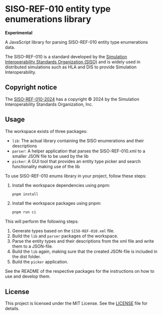 # SISO-REF-010 entity type enumerations library

**Experimental**

A JavaScript library for parsing SISO-REF-010 entity type enumerations data.

The SISO-REF-010 is a standard developed by the [Simulation Interoperability Standards
Organization (SISO)](https://www.sisostds.org/Home.aspx) and is widely used in distributed simulations such as HLA and DIS to provide Simulation Interoperability.

## Copyright notice

The [SISO-REF-010-2024](https://www.sisostandards.org/page/ReferenceDocuments) has a copyright © 2024 by the Simulation Interoperability Standards Organization, Inc.

## Usage

The workspace exists of three packages:

 - `lib`: The actual library containing the SISO enumerations and their descriptions
 - `parser`: A helper application that parses the SISO-REF-010.xml to a smaller JSON file to be used by the lib
 - `picker`: A GUI tool that provides an entity type picker and search functionality making use of the lib

To use SISO-REF-010 enums library in your project, follow these steps:

1. Install the workspace dependencies using pnpm:

   ```sh
   pnpm install
   ```
1. Install the workspace packages using pnpm:

   ```sh
   pnpm run ci
   ```

This will perform the following steps: 
1. Generate types based on the `SISO-REF-010.xml` file.
2. Build the `lib` and `parser` packages of the workspace.
3. Parse the entity types and their descriptions from the xml file and write them to a JSON-file.
4. Build the `lib` again, making sure that the created JSON-file is included in the dist folder.
5. Build the `picker` application.

See the README of the respective packages for the instructions on how to use and develop them.

## License

This project is licensed under the MIT License. See the [LICENSE](LICENSE) file for details.
